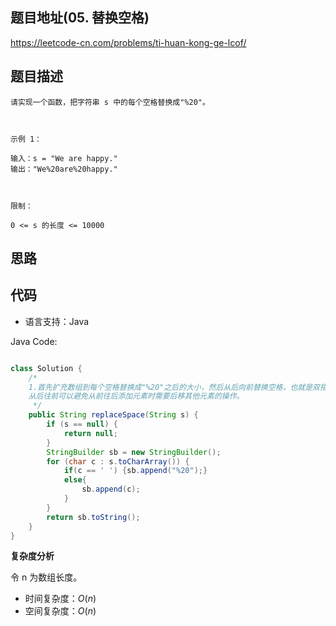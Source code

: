 ## 题目地址(05. 替换空格)

https://leetcode-cn.com/problems/ti-huan-kong-ge-lcof/

## 题目描述

```
请实现一个函数，把字符串 s 中的每个空格替换成"%20"。

 

示例 1：

输入：s = "We are happy."
输出："We%20are%20happy."

 

限制：

0 <= s 的长度 <= 10000
```

## 思路

## 代码

- 语言支持：Java

Java Code:

```java

class Solution {
    /*
    1.首先扩充数组到每个空格替换成"%20"之后的大小，然后从后向前替换空格，也就是双指针法
    从后往前可以避免从前往后添加元素时需要后移其他元素的操作。
     */
    public String replaceSpace(String s) {
        if (s == null) {
            return null;
        }
        StringBuilder sb = new StringBuilder();
        for (char c : s.toCharArray()) {
            if(c == ' ') {sb.append("%20");}
            else{
                sb.append(c);
            }
        }
        return sb.toString();
    }
}


```


**复杂度分析**

令 n 为数组长度。

- 时间复杂度：$O(n)$
- 空间复杂度：$O(n)$